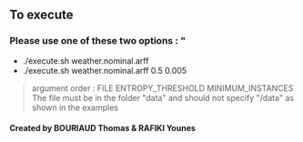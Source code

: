 ## To execute
### Please use one of these two options : "
- ./execute.sh weather.nominal.arff
- ./execute.sh weather.nominal.arff 0.5 0.005
> argument order : FILE ENTROPY_THRESHOLD MINIMUM_INSTANCES
> The file must be in the folder "data" and should not specify "/data" as shown in the examples

#### Created by BOURIAUD Thomas & RAFIKI Younes